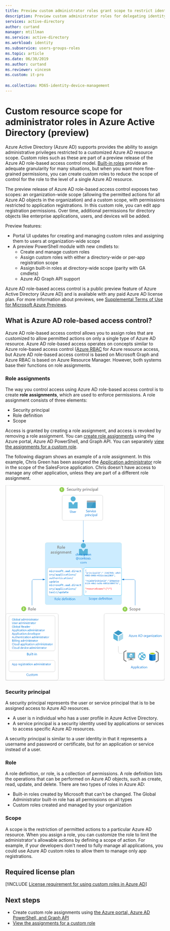 ```yaml
---
title: Preview custom administrator roles grant scope to restrict identity access identity management - Azure Active Directory | Microsoft Docs
description: Preview custom administrator roles for delegating identity management. You can now manage the scope of an Azure AD administrator role in the Azure portal, Azure AD PowerShell, or Graph API.
services: active-directory
author: curtand
manager: mtillman
ms.service: active-directory
ms.workload: identity
ms.subservice: users-groups-roles
ms.topic: article
ms.date: 06/30/2019
ms.author: curtand
ms.reviewer: vincesm
ms.custom: it-pro

ms.collection: M365-identity-device-management
---
```


# Custom resource scope for administrator roles in Azure Active Directory (preview)

Azure Active Directory (Azure AD) supports provides the ability to assign administrative privileges restricted to a customized Azure AD resource scope. Custom roles such as these are part of a preview release of the Azure AD role-based access control model. [Built-in roles](directory-assign-admin-roles.md) provide an adequate granularity for many situations, but when you want more fine-grained permissions, you can create custom roles to reduce the scope of control for the role to the level of a single Azure AD resource.

The preview release of Azure AD role-based access control exposes two scopes: an organization-wide scope (allowing the permitted actions for all Azure AD objects in the organization) and a custom scope, with permissions restricted to application registrations. In this custom role, you can edit app registration permissions. Over time, additional permissions for directory objects like enterprise applications, users, and devices will be added.

Preview features:

- Portal UI updates for creating and managing custom roles and assigning them to users at organization-wide scope
- A preview PowerShell module with new cmdlets to:
  - Create and manage custom roles
  - Assign custom roles with either a directory-wide or per-app registration scope
  - Assign built-in roles at directory-wide scope (parity with GA cmdlets)
  - Azure AD Graph API support

Azure AD role-based access control is a public preview feature of Azure Active Directory (Azure AD) and is available with any paid Azure AD license plan. For more information about previews, see [Supplemental Terms of Use for Microsoft Azure Previews](https://azure.microsoft.com/support/legal/preview-supplemental-terms/).

## What is Azure AD role-based access control?

Azure AD role-based access control allows you to assign roles that are customized to allow permitted actions on only a single type of Azure AD resource. Azure AD role-based access operates on concepts similar to Azure role-based access control ([Azure RBAC](../../role-based-access-control/overview.md) for Azure resource access, but Azure AD role-based access control is based on Microsoft Graph and Azure RBAC is based on Azure Resource Manager. However, both systems base their functions on role assignments.

### Role assignments

The way you control access using Azure AD role-based access control is to create **role assignments**, which are used to enforce permissions. A role assignment consists of three elements:

- Security principal
- Role definition
- Scope

Access is granted by creating a role assignment, and access is revoked by removing a role assignment. You can [create role assignments](roles-create-assignments.md) using the Azure portal, Azure AD PowerShell, and Graph API. You can separately [view the assignments for a custom role](roles-view-assignments.md#view-the-assignments-of-a-role-with-single-application-scope-using-the-azure-ad-portal-preview).

The following diagram shows an example of a role assignment. In this example, Chris Green has been assigned the [Application administrator](directory-assign-admin-roles.md#application-administrator) role in the scope of the SalesForce application. Chris doesn't have access to manage any other application, unless they are part of a different role assignment.

![Role assignment is how permissions are enforced and has three parts](./media/roles-custom-overview/rbac-overview.png)

### Security principal

A security principal represents the user or service principal that is to be assigned access to Azure AD resources.

- A user is n individual who has a user profile in Azure Active Directory.
- A service principal is a security identity used by applications or services to access specific Azure AD resources.

A security principal is similar to a user identity in that it represents a username and password or certificate, but for an application or service instead of a user.

### Role

A role definition, or role, is a collection of permissions. A role definition lists the operations that can be performed on Azure AD objects, such as create, read, update, and delete. There are two types of roles in Azure AD:

- Built-in roles created by Microsoft that can't be changed. The Global Administrator built-in role has all permissions on all types
- Custom roles created and managed by your organization

### Scope

A scope is the restriction of permitted actions to a particular Azure AD resource. When you assign a role, you can customize the role to limit the administrator's allowable actions by defining a scope of action. For example, if your developers don't need to fully manage all applications, you could use Azure AD custom roles to allow them to manage only app registrations.

## Required license plan

[!INCLUDE [License requirement for using custom roles in Azure AD](../../../includes/active-directory-p1-license.md)]

## Next steps

- Create custom role assignments using [the Azure portal, Azure AD PowerShell, and Graph API](roles-create-assignments.md)
- [View the assignments for a custom role](roles-view-assignments.md#view-the-assignments-of-a-role-with-single-application-scope-using-the-azure-ad-portal-preview)